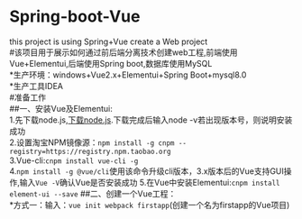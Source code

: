 # Spring-boot-Vue
this project is using Spring+Vue create a Web project</br>
#该项目用于展示如何通过前后端分离技术创建web工程,前端使用Vue+Elementui,后端使用Spring boot,数据库使用MySQL</br>
*生产环境：windows+Vue2.x+Elementui+Spring Boot+mysql8.0</br>
*生产工具IDEA</br>
#准备工作</br>
##一、安装Vue及Elementui:</br>
1.先下载node.js,[下载node.js](https://nodejs.org/zh-cn/).下载完成后输入node -v若出现版本号，则说明安装成功</br>
2.设置淘宝NPM镜像源：`npm install -g cnpm --registry=https://registry.npm.taobao.org`</br>
3.Vue-cli:`cnpm install vue-cli -g`</br>
4.`npm install -g @vue/cli`使用该命令升级cli版本，3.x版本后的Vue支持GUI操作,输入`Vue -V`确认Vue是否安装成功
5.在Vue中安装Elementui:`cnpm install element-ui --save`
##二、创建一个Vue工程：</br>
*方式一：输入：`vue init webpack firstapp`(创建一个名为firstapp的Vue项目)

